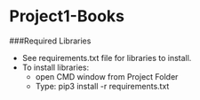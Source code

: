 # Project1-Books
###Required Libraries

- See requirements.txt file for libraries to install.
- To install libraries:
  - open CMD window from Project Folder
  - Type: pip3 install -r requirements.txt